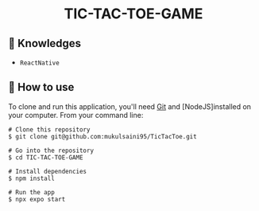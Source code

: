 <h1 align="center">TIC-TAC-TOE-GAME</h1>


## :rocket: Knowledges
 - `ReactNative`

## :book: How to use
To clone and run this application, you'll need [Git](https://git-scm.com/downloads) and [NodeJS]installed on your computer. From your command line:

```
# Clone this repository
$ git clone git@github.com:mukulsaini95/TicTacToe.git

# Go into the repository
$ cd TIC-TAC-TOE-GAME

# Install dependencies
$ npm install

# Run the app
$ npx expo start
